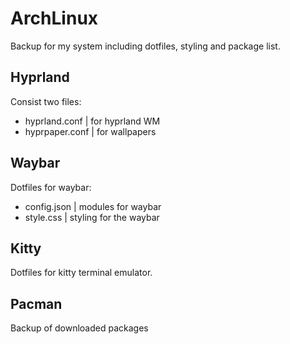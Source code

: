 # ArchLinux 
Backup for my system including dotfiles, styling and package list.

## Hyprland
Consist two files:
* hyprland.conf | for hyprland WM
* hyprpaper.conf | for wallpapers

## Waybar
Dotfiles for waybar:
* config.json | modules for waybar
* style.css | styling for the waybar

## Kitty
Dotfiles for kitty terminal emulator.

## Pacman
Backup of downloaded packages
